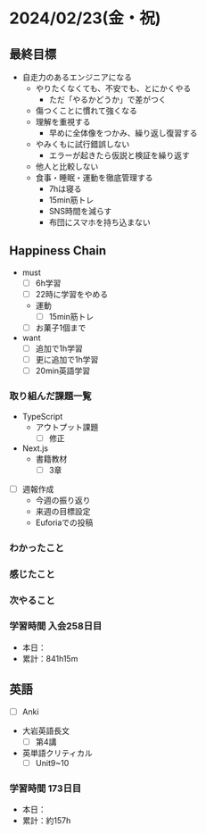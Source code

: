 # 2024/02/23(金・祝)

## 最終目標

- 自走力のあるエンジニアになる
  - やりたくなくても、不安でも、とにかくやる
    - ただ「やるかどうか」で差がつく
  - 傷つくことに慣れて強くなる
  - 理解を重視する
    - 早めに全体像をつかみ、繰り返し復習する
  - やみくもに試行錯誤しない
    - エラーが起きたら仮説と検証を繰り返す
  - 他人と比較しない
  - 食事・睡眠・運動を徹底管理する
    - 7hは寝る
    - 15min筋トレ
    - SNS時間を減らす
    - 布団にスマホを持ち込まない

## Happiness Chain

- must
  - [ ] 6h学習
  - [ ] 22時に学習をやめる
  - 運動
    - [ ] 15min筋トレ
  - [ ] お菓子1個まで
- want
  - [ ] 追加で1h学習
  - [ ] 更に追加で1h学習
  - [ ] 20min英語学習

### 取り組んだ課題一覧

- TypeScript
  - アウトプット課題
    - [ ] 修正

- Next.js
  - 書籍教材
    - [ ] 3章

- [ ] 週報作成
  - 今週の振り返り
  - 来週の目標設定
  - Euforiaでの投稿

### わかったこと

### 感じたこと

### 次やること

### 学習時間 入会258日目

- 本日：
- 累計：841h15m

## 英語

- [ ] Anki
- 大岩英語長文
  - [ ] 第4講
- 英単語クリティカル
  - [ ] Unit9~10

### 学習時間 173日目

- 本日：
- 累計：約157h
